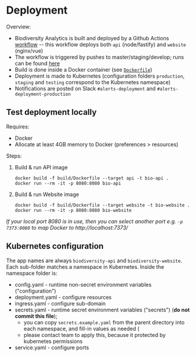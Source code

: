 # Deployment

Overview:

- Biodiversity Analytics is built and deployed by a Github Actions [workflow](../.github/workflows/build-deploy.yml) -- this workflow deploys both `api` (node/fastify) and `website` (nginx/vue)
- The workflow is triggered by pushes to master/staging/develop; runs can be found [here](https://github.com/rfcx/biodiversity-analytics/actions)
- Build is done inside a Docker container (see [`Dockerfile`](./Dockerfile))
- Deployment is made to Kubernetes (configuration folders `production`, `staging` and `testing` correspond to the Kubernetes namespace)
- Notifications are posted on Slack `#alerts-deployment` and `#alerts-deployment-production`

## Test deployment locally

Requires:

- Docker
- Allocate at least 4GB memory to Docker (preferences > resources)

Steps:

1.  Build & run API image

    ```
    docker build -f build/Dockerfile --target api -t bio-api .
    docker run --rm -it -p 8080:8080 bio-api
    ```

2.  Build & run Website image

    ```
    docker build -f build/Dockerfile --target website -t bio-website .
    docker run --rm -it -p 8080:8080 bio-website
    ```

_If your local port 8080 is in use, then you can select another port e.g. `-p 7373:8080` to map Docker to http://localhost:7373/_

## Kubernetes configuration

The app names are always `biodiversity-api` and `biodiversity-website`. Each sub-folder matches a namespace in Kubernetes. Inside the namespace folder is:

- config.yaml - runtime non-secret environment variables ("configuration")
- deployment.yaml - configure resources
- ingress.yaml - configure sub-domain
- secrets.yaml - runtime secret environment variables ("secrets") (**do not commit this file**);
  - you can copy `secrets.example.yaml` from the parent directory into each namespace, and fill-in values as needed (
  - please contact team to apply this, because it protected by kubernetes permissions
- service.yaml - configure ports

